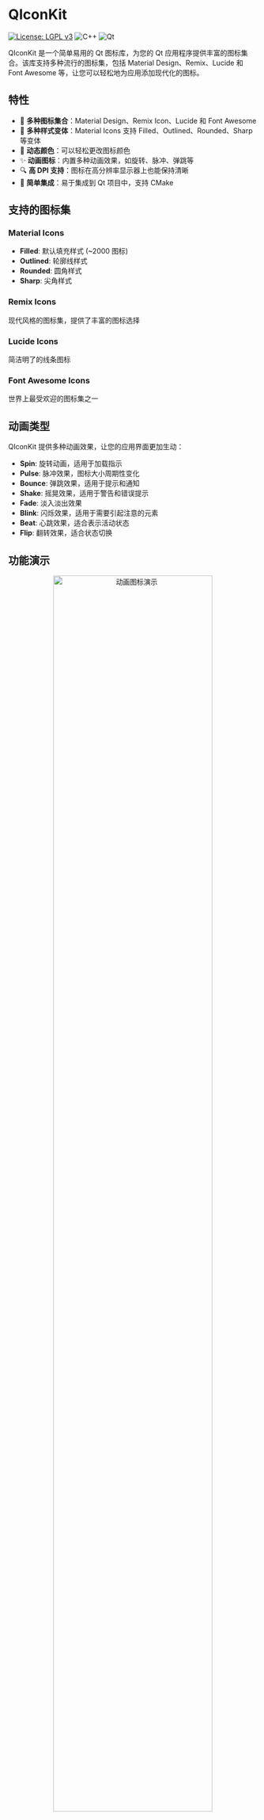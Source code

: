 # QIconKit

[![License: LGPL v3](https://img.shields.io/badge/License-LGPL%20v3-blue.svg)](https://www.gnu.org/licenses/lgpl-3.0)
![C++](https://img.shields.io/badge/C%2B%2B-17-blue.svg)
![Qt](https://img.shields.io/badge/Qt-5%2F6-green.svg)

QIconKit 是一个简单易用的 Qt 图标库，为您的 Qt 应用程序提供丰富的图标集合。该库支持多种流行的图标集，包括 Material Design、Remix、Lucide 和 Font Awesome 等，让您可以轻松地为应用添加现代化的图标。


## 特性

- 🎨 **多种图标集合**：Material Design、Remix Icon、Lucide 和 Font Awesome
- 🌈 **多种样式变体**：Material Icons 支持 Filled、Outlined、Rounded、Sharp 等变体
- 🔄 **动态颜色**：可以轻松更改图标颜色
- ✨ **动画图标**：内置多种动画效果，如旋转、脉冲、弹跳等
- 🔍 **高 DPI 支持**：图标在高分辨率显示器上也能保持清晰
- 🧩 **简单集成**：易于集成到 Qt 项目中，支持 CMake

## 支持的图标集

### Material Icons
- **Filled**: 默认填充样式 (~2000 图标)
- **Outlined**: 轮廓线样式
- **Rounded**: 圆角样式
- **Sharp**: 尖角样式

### Remix Icons
现代风格的图标集，提供了丰富的图标选择 

### Lucide Icons
简洁明了的线条图标 

### Font Awesome Icons
世界上最受欢迎的图标集之一

## 动画类型

QIconKit 提供多种动画效果，让您的应用界面更加生动：

- **Spin**: 旋转动画，适用于加载指示
- **Pulse**: 脉冲效果，图标大小周期性变化
- **Bounce**: 弹跳效果，适用于提示和通知
- **Shake**: 摇晃效果，适用于警告和错误提示
- **Fade**: 淡入淡出效果
- **Blink**: 闪烁效果，适用于需要引起注意的元素
- **Beat**: 心跳效果，适合表示活动状态
- **Flip**: 翻转效果，适合状态切换


## 功能演示

<div align="center">
  <img src="./docs/Animation.gif" alt="动画图标演示" width="80%">
  <p><i>QIconKit动画图标效果展示</i></p>
  
  <img src="./docs/Examples.gif" alt="按钮动画展示" width="80%">
  <p><i>图标浏览器</i></p>
</div>

## 系统要求

- C++17 兼容的编译器
- Qt 5.15+ 或 Qt 6.x
- CMake 3.16+

## 安装

### 方法 1：使用 CMake FetchContent（推荐）

在你的 CMakeLists.txt 中添加：
```cmake
include(FetchContent)
FetchContent_Declare(
    QIconKit
    GIT_REPOSITORY https://github.com/yang1206/QIconKit.git
    GIT_TAG main
)
FetchContent_MakeAvailable(QIconKit)

target_link_libraries(YourTarget PRIVATE QIconKit::QIconKit)
```

### 方法 2：手动构建和安装

```bash
# Clone 仓库
git clone https://github.com/yang1206/QIconKit.git
cd QIconKit

# 创建构建目录
mkdir build && cd build

# 配置项目
cmake ..

# 编译
cmake --build . --config Release

# 安装（可选）
cmake --install .
```

然后在你的 CMakeLists.txt 中添加：

```cmake
find_package(QIconKit REQUIRED)
target_link_libraries(your_target PRIVATE QIconKit::QIconKit)
```

## 使用方法

### 初始化

在使用任何图标之前，需要先初始化库：

```cpp
#include <QIconKit/qiconkit.h>

int main(int argc, char *argv[]) {
    QApplication app(argc, argv);
    
    // 初始化图标库
    QIconKit::QIconKit::initialize();
    
    // 现在可以使用图标了
    // ...
    
    return app.exec();
}
```

### 基本用法

```cpp
#include <QIconKit/qiconkit.h>
#include <QPushButton>

// 创建一个带有 Material Design 图标的按钮
QPushButton button;
button.setIcon(MaterialFilledIcon(Home));
button.show();
```

### 设置图标颜色

```cpp
// 设置自定义颜色
button.setIcon(MaterialFilledIcon(Home, 32, Qt::red));
```

### 各图标类型示例

```cpp
// Material Design 图标
button1.setIcon(MaterialFilledIcon(Home));
button2.setIcon(MaterialOutlinedIcon(Home));
button3.setIcon(MaterialRoundedIcon(Home));
button4.setIcon(MaterialSharpIcon(Home));

// Remix 图标
button6.setIcon(RemixIcon(Home));

// Lucide 图标
button7.setIcon(LucideIcon(Home));

// Font Awesome 图标
button8.setIcon(FontAwesomeIcon(Home));
```

### 动画图标使用

#### 创建独立动画图标

```cpp
#include <QIconKit/qiconkit.h>
#include <QIconKit/animated_icon.h>

// 创建旋转的加载图标
QIconKit::AnimatedIcon* loadingIcon = AnimatedRemixIcon(
    Loader4Line, QIconKit::AnimationType::Spin, 24, Qt::blue);
layout->addWidget(loadingIcon);

// 创建心跳效果的通知图标
QIconKit::AnimationParams params;
params.duration = 1500;
params.maxScale = 1.3;
QIconKit::AnimatedIcon* notifyIcon = AnimatedMaterialFilledIcon(
    Notifications, QIconKit::AnimationType::Beat, 24, Qt::red, params);
layout->addWidget(notifyIcon);

// 控制动画
loadingIcon->start();   // 开始动画
notifyIcon->pause();    // 暂停动画
notifyIcon->resume();   // 恢复动画
loadingIcon->stop();    // 停止动画
```

#### 将动画图标附加到按钮

```cpp
// 创建按钮
QPushButton* loadButton = new QPushButton("加载中");

// 创建动画图标并附加到按钮
QIconKit::AnimatedIcon* spinIcon = AnimatedRemixIcon(
    Loader4Line, QIconKit::AnimationType::Spin, 24, Qt::blue);
spinIcon->attachToButton(loadButton);

// 控制动画
spinIcon->start();  // 开始动画
// ... 按钮正常使用，图标会自动更新 ...
spinIcon->stop();   // 停止动画
```

#### 自定义动画参数

```cpp
// 创建自定义动画参数
QIconKit::AnimationParams blinkParams;
blinkParams.duration = 1000;    // 动画持续时间（毫秒）
blinkParams.loopCount = 5;      // 循环次数，-1表示无限循环
blinkParams.autoStart = false;  // 是否自动开始动画
blinkParams.opacity = 0.2;      // 最低透明度（用于闪烁动画）

// 创建警告图标
QIconKit::AnimatedIcon* warningIcon = AnimatedRemixIcon(
    AlarmWarningFill, QIconKit::AnimationType::Blink, 24, Qt::yellow, blinkParams);

// 手动启动动画
warningIcon->start();
```

## 图标浏览器

QIconKit 包含一个图标浏览器示例，您可以通过以下命令运行：

```bash
./bin/QIconKitExamples
```

图标浏览器提供了一个直观的界面，让您可以浏览所有可用的图标，支持搜索和颜色自定义功能，以及查看各种动画效果。

## 构建选项

- `BUILD_SHARED_LIBS`: 构建动态库 (默认: ON)
- `QtICON_BUILD_EXAMPLES`: 构建示例程序 (默认: ON)

## 自定义图标工厂

如果您需要创建自己的图标工厂，可以继承 `FontIconProvider` 类：

```cpp
class MyIconFactory : public QIconKit::FontIconProvider {
public:
    static MyIconFactory& instance() {
        static MyIconFactory s_instance;
        return s_instance;
    }
    
    QIcon myIcon(int iconCode, int size, const QColor& color) const {
        return iconFromCode(iconCode, size, color);
    }
    
private:
    MyIconFactory() 
        : FontIconProvider("My Icon Font", ":/fonts/my_icon_font.ttf") {
    }
};
```

## 注意事项

1. 图标大小
   - Material Icons 默认大小为 24px
   - 其他图标默认大小为 16px
   - 可以通过参数自定义大小

2. 动画图标性能
   - 大量动画图标同时运行可能会影响性能
   - 对于不可见的动画，建议使用 `pause()` 暂停以节省资源
   - 使用 `attachToButton()` 方法时，只有动画运行时才会更新按钮图标

## 许可证

此项目采用 LGPL V3 许可证 - 详情请参阅 [LICENSE](LICENSE) 文件。

## 致谢

- [Material Design Icons](https://fonts.google.com/icons)
- [Remix Icons](https://remixicon.com/)
- [Lucide Icons](https://lucide.dev/)
- [Font Awesome](https://fontawesome.com/)

## 贡献

欢迎贡献！如果您想为 QIconKit 添加新功能、修复问题或改进文档，请提交 Pull Request。
